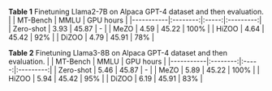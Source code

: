 **Table 1** Finetuning Llama2-7B on Alpaca GPT-4 dataset and then evaluation.
|           | MT-Bench |  MMLU | GPU hours |
|-----------|:--------:|:-----:|:---------:|
| Zero-shot |   3.93   | 45.87 |     -     |
| MeZO      |   4.59   | 45.22 |    100%   |
| HiZOO     |   4.64   | 45.42 |    92%    |
| DiZOO     |   4.79   | 45.91 |    78%    |

**Table 2** Finetuning Llama3-8B on Alpaca GPT-4 dataset and then evaluation.
|           | MT-Bench |  MMLU | GPU hours |
|-----------|:--------:|:-----:|:---------:|
| Zero-shot |   5.46   | 45.87 |     -     |
| MeZO      |   5.89   | 45.22 |    100%   |
| HiZOO     |   5.94   | 45.42 |    95%    |
| DiZOO     |   6.19   | 45.91 |    83%    |
